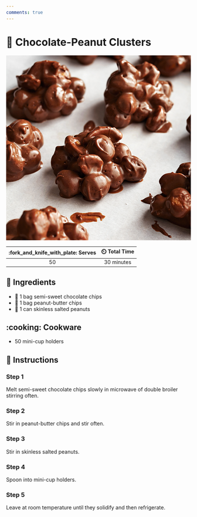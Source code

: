 ```yaml
---
comments: true
---
```

# :chocolate_bar: Chocolate-Peanut Clusters

![Chocolate-Peanut Clusters](../assets/images/chocolate-peanut-clusters.jpg)

| :fork_and_knife_with_plate: Serves | :timer_clock: Total Time |
|:----------------------------------:|:-----------------------: |
| 50 | 30 minutes |

## :salt: Ingredients

- :chocolate_bar: 1 bag semi-sweet chocolate chips
- :peanuts: 1 bag peanut-butter chips
- :peanuts: 1 can skinless salted peanuts

## :cooking: Cookware

- 50 mini-cup holders

## :pencil: Instructions

### Step 1

Melt semi-sweet chocolate chips slowly in microwave of double broiler stirring often.

### Step 2

Stir in peanut-butter chips and stir often.

### Step 3

Stir in skinless salted peanuts.

### Step 4

Spoon into mini-cup holders.

### Step 5

Leave at room temperature until they solidify and then refrigerate.

